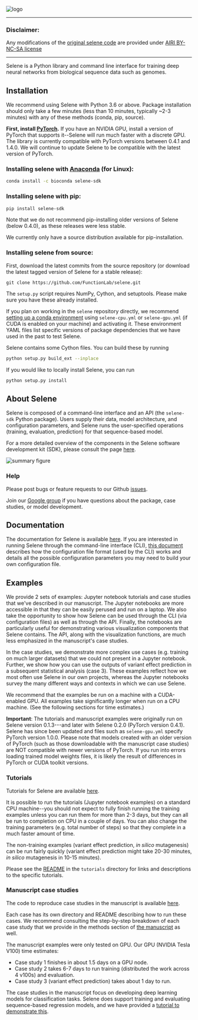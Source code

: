 ![logo](docs/source/_static/img/selene_logo.png)

---
### Disclaimer:
Any modifications of the [original selene code](https://github.com/FunctionLab/selene) are provided under [AIRI BY-NC-SA license](AIRI_BY-NC-SA_License_v.1_en.docx)

---
Selene is a Python library and command line interface for training deep neural networks from biological sequence data such as genomes.

## Installation

We recommend using Selene with Python 3.6 or above. 
Package installation should only take a few minutes (less than 10 minutes, typically ~2-3 minutes) with any of these methods (conda, pip, source). 

**First, install [PyTorch](https://pytorch.org/get-started/locally/).** If you have an NVIDIA GPU, install a version of PyTorch that supports it--Selene will run much faster with a discrete GPU. 
The library is currently compatible with PyTorch versions between 0.4.1 and 1.4.0.
We will continue to update Selene to be compatible with the latest version of PyTorch.

### Installing selene with [Anaconda](https://www.anaconda.com/download/) (for Linux):

```sh
conda install -c bioconda selene-sdk
```

### Installing selene with pip:

```sh
pip install selene-sdk
```

Note that we do not recommend pip-installing older versions of Selene (below 0.4.0), as these releases were less stable. 

We currently only have a source distribution available for pip-installation.  

### Installing selene from source:

First, download the latest commits from the source repository (or download the latest tagged version of Selene for a stable release):
```
git clone https://github.com/FunctionLab/selene.git
```

The `setup.py` script requires NumPy, Cython, and setuptools. Please make sure you have these already installed.

If you plan on working in the `selene` repository directly, we recommend [setting up a conda environment](https://conda.io/docs/user-guide/tasks/manage-environments.html#creating-an-environment-from-an-environment-yml-file) using `selene-cpu.yml` or `selene-gpu.yml` (if CUDA is enabled on your machine) and activating it.
These environment YAML files list specific versions of package dependencies that we have used in the past to test Selene.

Selene contains some Cython files. You can build these by running
```sh
python setup.py build_ext --inplace
```

If you would like to locally install Selene, you can run
```sh
python setup.py install
```

## About Selene

Selene is composed of a command-line interface and an API (the `selene-sdk` Python package). 
Users supply their data, model architecture, and configuration parameters, and Selene runs the user-specified operations (training, evaluation, prediction) for that sequence-based model.

For a more detailed overview of the components in the Selene software development kit (SDK), please consult the page [here](http://selene.flatironinstitute.org/overview/overview.html).

![summary figure](docs/source/_static/img/selene_overview.png)

### Help

Please post bugs or feature requests to our Github [issues](https://github.com/FunctionLab/selene/issues).

Join our [Google group](https://groups.google.com/forum/#!forum/selene-sdk) if you have questions about the package, case studies, or model development.

## Documentation

The documentation for Selene is available [here](https://selene.flatironinstitute.org/).
If you are interested in running Selene through the command-line interface (CLI), [this document](https://selene.flatironinstitute.org/overview/cli.html) describes how the configuration file format (used by the CLI) works and details all the possible configuration parameters you may need to build your own configuration file. 

## Examples

We provide 2 sets of examples: Jupyter notebook tutorials and case studies that we've described in our manuscript. 
The Jupyter notebooks are more accessible in that they can be easily perused and run on a laptop. 
We also take the opportunity to show how Selene can be used through the CLI (via configuration files) as well as through the API. 
Finally, the notebooks are particularly useful for demonstrating various visualization components that Selene contains. 
The API, along with the visualization functions, are much less emphasized in the manuscript's case studies.

In the case studies, we demonstrate more complex use cases (e.g. training on much larger datasets) that we could not present in a Jupyter notebook.
Further, we show how you can use the outputs of variant effect prediction in a subsequent statistical analysis (case 3).
These examples reflect how we most often use Selene in our own projects, whereas the Jupyter notebooks survey the many different ways and contexts in which we can use Selene.

We recommend that the examples be run on a machine with a CUDA-enabled GPU. All examples take significantly longer when run on a CPU machine.
(See the following sections for time estimates.)

**Important**: The tutorials and manuscript examples were originally run on Selene version 0.1.3---and later with Selene 0.2.0 (PyTorch version 0.4.1). Selene has since been updated and files such as `selene-gpu.yml` specify PyTorch version 1.0.0. Please note that models created with an older version of PyTorch (such as those downloadable with the manuscript case studies) are NOT compatible with newer versions of PyTorch. If you run into errors loading trained model weights files, it is likely the result of differences in PyTorch or CUDA toolkit versions.  

### Tutorials

Tutorials for Selene are available [here](https://github.com/FunctionLab/selene/tree/master/tutorials).

It is possible to run the tutorials (Jupyter notebook examples) on a standard CPU machine--you should not expect to fully finish running the training examples unless you can run them for more than 2-3 days, but they can all be run to completion on CPU in a couple of days. You can also change the training parameters (e.g. total number of steps) so that they complete in a much faster amount of time. 

The non-training examples (variant effect prediction, _in silico_ mutagenesis) can be run fairly quickly (variant effect prediction might take 20-30 minutes, _in silico_ mutagenesis in 10-15 minutes). 

Please see the [README](https://github.com/FunctionLab/selene/blob/master/tutorials/README.md) in the `tutorials` directory for links and descriptions to the specific tutorials.   

### Manuscript case studies

The code to reproduce case studies in the manuscript is available [here](https://github.com/FunctionLab/selene/tree/master/manuscript).

Each case has its own directory and README describing how to run these cases. 
We recommend consulting the step-by-step breakdown of each case study that we provide in the methods section of [the manuscript](https://doi.org/10.1101/438291) as well.  

The manuscript examples were only tested on GPU.
Our GPU (NVIDIA Tesla V100) time estimates:

- Case study 1 finishes in about 1.5 days on a GPU node.
- Case study 2 takes 6-7 days to run training (distributed the work across 4 v100s) and evaluation.
- Case study 3 (variant effect prediction) takes about 1 day to run. 

The case studies in the manuscript focus on developing deep learning models for classification tasks. Selene does support training and evaluating sequence-based regression models, and we have provided a [tutorial to demonstrate this](https://github.com/FunctionLab/selene/blob/master/tutorials/regression_mpra_example/regression_mpra_example.ipynb).  
